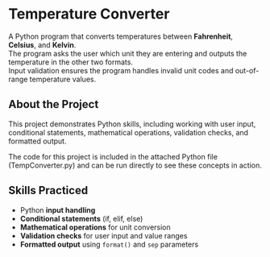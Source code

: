# Temperature Converter
A Python program that converts temperatures between **Fahrenheit**, **Celsius**, and **Kelvin**.  
The program asks the user which unit they are entering and outputs the temperature in the other two formats.  
Input validation ensures the program handles invalid unit codes and out-of-range temperature values.

## About the Project
This project demonstrates Python skills, including working with user input, conditional statements, mathematical operations, validation checks, and formatted output.  

The code for this project is included in the attached Python file (TempConverter.py) and can be run directly to see these concepts in action.


## Skills Practiced
- Python **input handling**  
- **Conditional statements** (if, elif, else)  
- **Mathematical operations** for unit conversion  
- **Validation checks** for user input and value ranges  
- **Formatted output** using `format()` and `sep` parameters  
